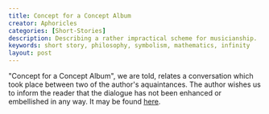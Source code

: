 ```yaml
---
title: Concept for a Concept Album
creator: Aphoricles
categories: [Short-Stories]
description: Describing a rather impractical scheme for musicianship.
keywords: short story, philosophy, symbolism, mathematics, infinity
layout: post
---
```


"Concept for a Concept Album", we are told, relates a conversation which took place between two of the author's aquaintances. The author wishes us to inform the reader that the dialogue has not been enhanced or embellished in any way.
It may be found <a href="https://firebasestorage.googleapis.com/v0/b/perceptua-b6ea3.appspot.com/o/public%2FConcept%20for%20a%20Concept%20Album.pdf?alt=media&token=63dacdb4-9071-4579-9cca-98d0e22f09ab" target="_blank">here</a>.
